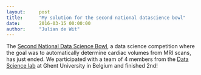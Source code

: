 ```yaml
---
layout:     post
title:      "My solution for the second national datascience bowl"
date:       2016-03-15 00:00:00
author:     "Julian de Wit"
---
```



The [Second National Data Science Bowl](https://www.kaggle.com/c/second-annual-data-science-bowl), a data science competition where the goal was to automatically determine cardiac volumes from MRI scans, has just ended. We participated with a team of 4 members from the [Data Science lab](http://datasciencelab.ugent.be/MembersList) at Ghent University in Belgium and finished 2nd!
